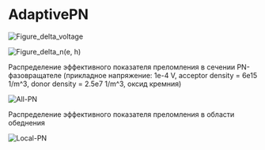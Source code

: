 # AdaptivePN

![Figure_delta_voltage](https://github.com/Andorfim/AdaptivePN/assets/41545117/ec5eb27d-129c-4c9e-af7f-c36febc2d330)


![Figure_delta_n(e, h)](https://github.com/Andorfim/AdaptivePN/assets/41545117/299d5f66-3d3d-477d-bbf5-9deaaa3e45c7)



Распределение эффективного показателя преломления в сечении PN-фазовращателе (прикладное напряжение: 1e-4 V, acceptor density = 6e15 1/m^3, donor density = 2.5e7 1/m^3, оксид кремния)



![All-PN](https://github.com/Andorfim/AdaptivePN/assets/41545117/26a8b77b-4bb3-452d-96fb-f401a8e427fe)






Распределение эффективного показателя преломления в области обеднения




![Local-PN](https://github.com/Andorfim/AdaptivePN/assets/41545117/ef418b98-fa41-440c-a4b0-4f16a835d85e)
